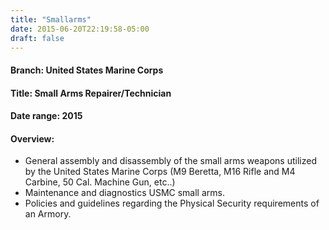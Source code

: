 ```yaml
---
title: "Smallarms"
date: 2015-06-20T22:19:58-05:00
draft: false
---
```

#### Branch: United States Marine Corps
#### Title: Small Arms Repairer/Technician
#### Date range: 2015
#### Overview:
- General assembly and disassembly of the small arms weapons utilized by the United States Marine Corps (M9 Beretta, M16 Rifle and M4 Carbine, 50 Cal. Machine Gun, etc..)
- Maintenance and diagnostics USMC small arms.
- Policies and guidelines regarding the Physical Security requirements of an Armory.